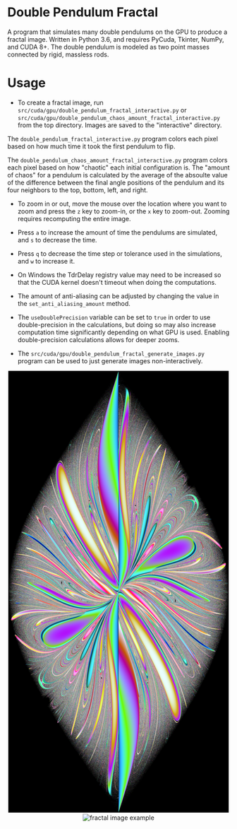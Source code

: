 # Double Pendulum Fractal
A program that simulates many double pendulums on the GPU to produce a fractal image. Written in Python 3.6, and requires PyCuda, Tkinter, NumPy, and CUDA 8+. The double pendulum is modeled as two point masses connected by rigid, massless rods.

# Usage
* To create a fractal image, run `src/cuda/gpu/double_pendulum_fractal_interactive.py` or `src/cuda/gpu/double_pendulum_chaos_amount_fractal_interactive.py` from the top directory. Images are saved to the "interactive" directory. 
 
The `double_pendulum_fractal_interactive.py` program colors each pixel based on how much time it took the first pendulum to flip. 

The `double_pendulum_chaos_amount_fractal_interactive.py` program colors each pixel based on how "chaotic" each initial configuration is. The "amount of chaos" for a pendulum is calculated by the average of the absoulte value of the difference between the final angle positions of the pendulum and its four neighbors to the top, bottom, left, and right.

* To zoom in or out, move the mouse over the location where you want to zoom and press the `z` key to zoom-in, or the `x` key to zoom-out. Zooming requires recomputing the entire image.

* Press `a` to increase the amount of time the pendulums are simulated, and `s` to decrease the time.

* Press `q` to decrease the time step or tolerance used in the simulations, and `w` to increase it.

* On Windows the TdrDelay registry value may need to be increased so that the CUDA kernel doesn't timeout when doing the computations.

* The amount of anti-aliasing can be adjusted by changing the value in the `set_anti_aliasing_amount` method.

* The `useDoublePrecision` variable can be set to `true` in order to use double-precision in the calculations, but doing so may also increase computation time significantly depending on what GPU is used. Enabling double-precision calculations allows for deeper zooms.

* The `src/cuda/gpu/double_pendulum_fractal_generate_images.py` program can be used to just generate images non-interactively.

<p align="center">
  <img src="https://raw.githubusercontent.com/tryabin/double-pendulum-fractal/master/double%20pendulum%20fractal.png" alt="fractal image example" width="500" height="1000"/>
  <img src="https://raw.githubusercontent.com/tryabin/double-pendulum-fractal/master/double%20pendulum%20fractal%20chaos%20amount%20low%20energy.png" alt="fractal image example" width="1000" height="1000"/>
</p>
